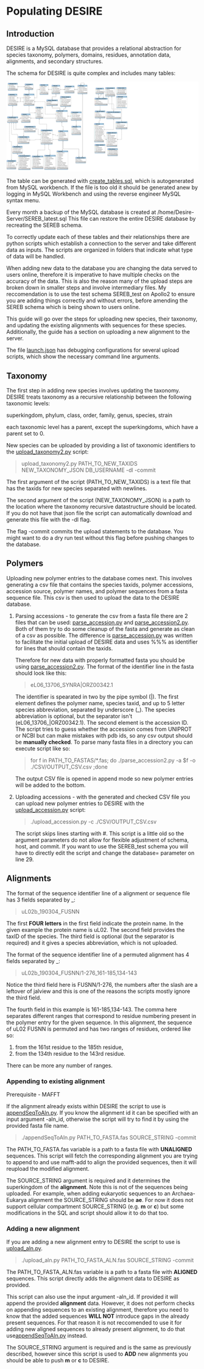 # Populating DESIRE

## Introduction

DESIRE is a MySQL database that provides a relational abstraction for species taxonomy, polymers, domains, residues, annotation data, alignments, and secondary structures.

The schema for DESIRE is quite complex and includes many tables:

![DESIRE schema](./DESIRE_schema.svg)

The table can be generated with [create_tables.sql](./create_tables.sql), which is autogenerated from MySQL workbench. If the file is too old it should be generated anew by logging in MySQL Workbench and using the reverse engineer MySQL syntax menu.

Every month a backup of the MySQL database is created at /home/Desire-Server/SEREB_latest.sql This file can restore the entire DESIRE database by recreating the SEREB schema.

To correctly update each of these tables and their relationships there are python scripts which establish a connection to the server and take different data as inputs. The scripts are organized in folders that indicate what type of data will be handled.

When adding new data to the database you are changing the data served to users online, therefore it is imperative to have multiple checks on the accuracy of the data. This is also the reason many of the upload steps are broken down in smaller steps and involve intermediary files. My reccomendation is to use the test schema SEREB_test on Apollo2 to ensure you are adding things correctly and without errors, before amending the SEREB schema which is being shown to users online.

This guide will go over the steps for uploading new species, their taxonomy, and updating the existing alignments with sequences for these species. Additionally, the guide has a section on uploading a new alignment to the server.

The file [launch.json](../.vscode/launch.json) has debugging configurations for several upload scripts, which show the necessary command line arguments.

## Taxonomy

The first step in adding new species involves updating the taxonomy. DESIRE treats taxonomy as a recursive relationship between the following taxonomic levels:

superkingdom, phylum, class, order, family, genus, species, strain

each taxonomic level has a parent, except the superkingdoms, which have a parent set to 0.

New species can be uploaded by providing a list of taxonomic identifiers to the [upload_taxonomy2.py](./Phylogeny/upload_taxonomy2.py) script:

> upload_taxonomy2.py PATH_TO_NEW_TAXIDS NEW_TAXONOMY_JSON DB_USERNAME -dl -commit

The first argument of the script (PATH_TO_NEW_TAXIDS) is a text file that has the taxids for new species separated with newlines.

The second argument of the script (NEW_TAXONOMY_JSON) is a path to the location where the taxonomy recursive datastructure should be located. If you do not have that json file the script can automatically download and generate this file with the -dl flag.

The flag -commit commits the upload statements to the database. You might want to do a dry run test without this flag before pushing changes to the database.

## Polymers

Uploading new polymer entries to the database comes next. This involves generating a csv file that contains the species taxids, polymer accessions, accession source, polymer names, and polymer sequences from a fasta sequence file. This csv is then used to upload the data to the DESIRE database.

1. Parsing accessions - to generate the csv from a fasta file there are 2 files that can be used: [parse_accession.py](./Polymers/parse_accession.py) and [parse_accession2.py](./Polymers/parse_accession2.py). Both of them try to do some cleanup of the fasta and generate as clean of a csv as possible. The difference is [parse_accession.py](./Polymers/parse_accession.py) was written to facilitate the initial upload of DESIRE data and uses %%% as identifier for lines that should contain the taxids.

	Therefore for new data with properly formatted fasta you should be using [parse_accession2.py](./Polymers/parse_accession2.py). The format of the identifier line in the fasta should look like this:

	> eL06_13706_SYNRA|ORZ00342.1

	The identifier is spearated in two by the pipe symbol (\|). The first element defines the polymer name, species taxid, and up to 5 letter species abbreviation, separated by underscore (\_). The species abbreviation is optional, but the separator isn't (eL06_13706\_\|ORZ00342.1). The second element is the accession ID. The script tries to guess whether the accession comes from UNIPROT or NCBI but can make mistakes with pdb ids, so any csv output should be **manually checked**. To parse many fasta files in a directory you can execute script like so:

	> for f in PATH_TO_FASTAS/*.fas; do ./parse_accession2.py -a $f -o ./CSV/OUTPUT_CSV.csv ;done

	The output CSV file is opened in append mode so new polymer entries will be added to the bottom.

2. Uploading accessions - with the generated and checked CSV file you can upload new polymer entries to DESIRE with the [upload_accession.py](./Polymers/upload_accession.py) script:

	>./upload_accession.py -c ./CSV/OUTPUT_CSV.csv

	The script skips lines starting with #.
	This script is a little old so the argument parameters do not allow for flexible adjustment of schema, host, and commit. If you want to use the SEREB_test schema you will have to directly edit the script and change the database= parameter on line 29.

## Alignments

The format of the sequence identifier line of a alignment or sequence file has 3 fields separated by \_:

> uL02b_190304_FUSNN

The first **FOUR letters** in the first field indicate the protein name. In the given example the protein name is uL02. The second field provides the taxID of the species. The third field is optional (but the separator is required) and it gives a species abbreviation, which is not uploaded.

The format of the sequence identifier line of a permuted alignment has 4 fields separated by \_:

> uL02b_190304_FUSNN/1-276_161-185,134-143

Notice the third field here is FUSNN/1-276, the numbers after the slash are a leftover of jalview and this is one of the reasons the scripts mostly ignore the third field.

The fourth field in this example is 161-185,134-143. The comma here separates different ranges that correspond to residue numbering present in the polymer entry for the given sequence. In this alignment, the sequence of uL02 FUSNN is permuted and has two ranges of residues, ordered like so:
1. from the 161st residue to the 185th residue, 
2. from the 134th residue to the 143rd residue.

There can be more any number of ranges.

### Appending to existing alignment

Prerequisite - MAFFT

If the alignment already exists within DESIRE the script to use is [appendSeqToAln.py](./Alignments/appendSeqToAln.py). If you know the alignment id it can be specified with an input argument -aln_id, otherwise the script will try to find it by using the provided fasta file name. 

> ./appendSeqToAln.py PATH_TO_FASTA.fas SOURCE_STRING -commit

The PATH_TO_FASTA.fas variable is a path to a fasta file with **UNALIGNED** sequences. This script will fetch the corresponding alignment you are trying to append to and use mafft-add to align the provided sequences, then it will reupload the modified alignment.

The SOURCE_STRING argument is required and it determines the superkingdom of the **alignment**. Note this is not of the sequences being uploaded. For example, when adding eukaryotic sequences to an Archaea-Eukarya alignment the SOURCE_STRING should be **ae**.
For now it does not support cellular compartment SOURCE_STRING (e.g. **m** or **c**) but some modifications in the SQL and script should allow it to do that too.

### Adding a new alignment

If you are adding a new alignment entry to DESIRE the script to use is [upload_aln.py](./Alignments/upload_aln.py).

> ./upload_aln.py PATH_TO_FASTA_ALN.fas SOURCE_STRING -commit

The PATH_TO_FASTA_ALN.fas variable is a path to a fasta file with **ALIGNED** sequences. This script directly adds the alignment data to DESIRE as provided.

This script can also use the input argument -aln_id. If provided it will append the provided **alignment** data. However, it does not perform checks on appending sequences to an existing alignment, therefore you need to know that the added sequences **WILL NOT** introduce gaps in the already present sequences. For that reason it is not reccomended to use it for adding new aligned sequences to already present alignment, to do that use[appendSeqToAln.py](./Alignments/appendSeqToAln.py) instead.

The SOURCE_STRING argument is required and is the same as previously described, however since this script is used to **ADD** new alignments you should be able to push **m** or **c** to DESIRE.